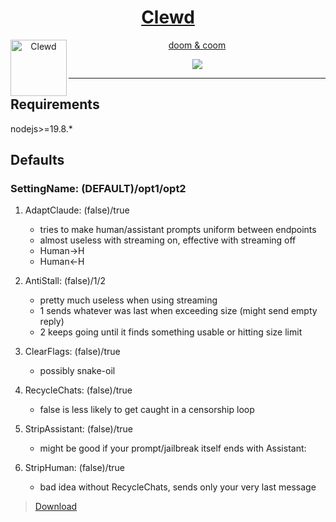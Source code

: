 <div align="center">
<a href="https://gitgud.io/ahsk/clewd/">
<h1>Clewd</h1>
  <img
    height="90"
    width="90"
    alt="Clewd"
    src="https://gitgud.io/ahsk/clewd/-/raw/master/logo.png"
    align="left"
  />
</a>
<a href="https://gitgud.io/ahsk/clewd/-/archive/master/clewd-master.zip">
<p>doom & coom</p>
<img align="center" src="https://gitgud.io/ahsk/clewd/-/raw/master/program.png">
</a>
</div>

---

## Requirements

nodejs>=19.8.*

## Defaults

### SettingName: (DEFAULT)/opt1/opt2

 1. AdaptClaude: (false)/true
    * tries to make human/assistant prompts uniform between endpoints
    * almost useless with streaming on, effective with streaming off
    * Human->H
    * Human<-H

 2. AntiStall: (false)/1/2
    * pretty much useless when using streaming
    * 1 sends whatever was last when exceeding size (might send empty reply)
    * 2 keeps going until it finds something usable or hitting size limit

 3. ClearFlags: (false)/true
    * possibly snake-oil

 4. RecycleChats: (false)/true
    * false is less likely to get caught in a censorship loop

 5. StripAssistant: (false)/true
    * might be good if your prompt/jailbreak itself ends with Assistant: 

 6. StripHuman: (false)/true
    * bad idea without RecycleChats, sends only your very last message

> [Download](https://gitgud.io/ahsk/clewd/-/archive/master/clewd-master.zip)